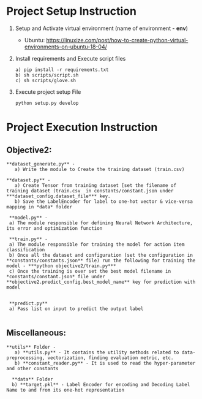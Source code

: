 # Project Setup Instruction
1) Setup and Activate virtual environment (name of environment - **env**)
      - Ubuntu: https://linuxize.com/post/how-to-create-python-virtual-environments-on-ubuntu-18-04/

2) Install requirements and Execute script files
    ```
    a) pip install -r requirements.txt
    b) sh scripts/script.sh
    c) sh scripts/glove.sh
    ```

3) Execute project setup File
    ```
    python setup.py develop
    ```
              
     
 # Project Execution Instruction
 ## Objective2:
 ```
 **dataset_generate.py** - 
    a) Write the module to Create the training dataset (train.csv)
 
 **dataset.py** - 
    a) Create Tensor from training dataset [set the filename of training dataset (train.csv  in constants/constant.json under ***dataset_config.dataset_file*** key.
    b) Save the LabelEncoder for label to one-hot vector & vice-versa mapping in *data* folder
    
  **model.py** - 
  a) The module responsible for defining Neural Network Architecture, its error and optimization function
        
  **train.py** - 
  a) The module responsible for training the model for action item classification
  b) Once all the dataset and configuration (set the configuration in **constants/constants.json** file) run the following for training the model - ***python objective2/train.py***
  c) Once the training is over set the best model filename in *constants/constant.json* file under **objective2.predict_config.best_model_name** key for prediction with model
  
  
  **predict.py**
  a) Pass list on input to predict the output label
          
  ```


 ## Miscellaneous:
 ```
 **utils** Folder - 
    a) **utils.py** - It contains the utility methods related to data-preprocessing, vectorization, finding evaluation metric, etc.
    b) **constant_reader.py** - It is used to read the hyper-parameter and other constants 
    
   **data** Folder
   b) **target.pkl** - Label Encoder for encoding and Decoding Label Name to and from its one-hot representation
    
  
